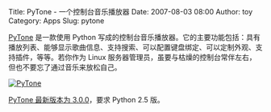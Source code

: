 Title: PyTone - 一个控制台音乐播放器
Date: 2007-08-03 08:00
Author: toy
Category: Apps
Slug: pytone

[PyTone](http://www.luga.de/pytone/) 是一款使用 Python
写成的控制台音乐播放器。它的主要功能包括：具有播放列表、能够显示歌曲信息、支持搜索、可以配置键盘绑定、可以定制外观、支持插件，等等。若你作为
Linux
服务器管理员，虽要与枯燥的控制台常伴左右，但也不要忘了通过音乐来放松自己。

[![PyTone](http://i.linuxtoy.org/i/2007/08/pytone_s.png)](http://i.linuxtoy.org/i/2007/08/pytone.png)

[PyTone 最新版本为 3.0.0](http://www.luga.de/pytone/#download)，要求
Python 2.5 版。

